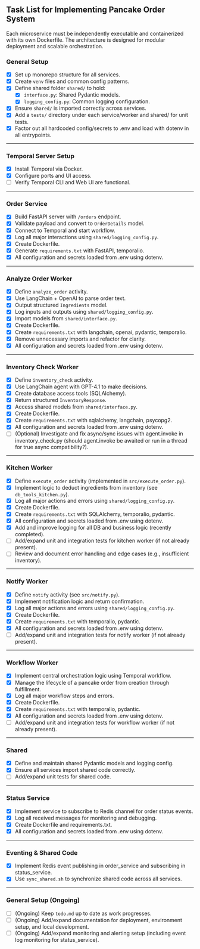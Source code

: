 ## Task List for Implementing Pancake Order System

Each microservice must be independently executable and containerized with its own Dockerfile. The architecture is designed for modular deployment and scalable orchestration.

### General Setup

- [x] Set up monorepo structure for all services.
- [x] Create `venv` files and common config patterns.
- [x] Define shared folder `shared/` to hold:
  - [x] `interface.py`: Shared Pydantic models.
  - [x] `logging_config.py`: Common logging configuration.
- [x] Ensure `shared/` is imported correctly across services.
- [x] Add a `tests/` directory under each service/worker and shared/ for unit tests.
- [x] Factor out all hardcoded config/secrets to .env and load with dotenv in all entrypoints.

---

### Temporal Server Setup

- [x] Install Temporal via Docker.
- [x] Configure ports and UI access.
- [ ] Verify Temporal CLI and Web UI are functional.

---

### Order Service

- [x] Build FastAPI server with `/orders` endpoint.
- [x] Validate payload and convert to `OrderDetails` model.
- [x] Connect to Temporal and start workflow.
- [x] Log all major interactions using `shared/logging_config.py`.
- [x] Create Dockerfile.
- [x] Generate `requirements.txt` with FastAPI, temporalio.
- [x] All configuration and secrets loaded from .env using dotenv.

---

### Analyze Order Worker

- [x] Define `analyze_order` activity.
- [x] Use LangChain + OpenAI to parse order text.
- [x] Output structured `Ingredients` model.
- [x] Log inputs and outputs using `shared/logging_config.py`.
- [x] Import models from `shared/interface.py`.
- [x] Create Dockerfile.
- [x] Create `requirements.txt` with langchain, openai, pydantic, temporalio.
- [x] Remove unnecessary imports and refactor for clarity.
- [x] All configuration and secrets loaded from .env using dotenv.

---

### Inventory Check Worker

- [x] Define `inventory_check` activity.
- [x] Use LangChain agent with GPT-4.1 to make decisions.
- [x] Create database access tools (SQLAlchemy).
- [x] Return structured `InventoryResponse`.
- [x] Access shared models from `shared/interface.py`.
- [x] Create Dockerfile.
- [x] Create `requirements.txt` with sqlalchemy, langchain, psycopg2.
- [x] All configuration and secrets loaded from .env using dotenv.
- [ ] (Optional) Investigate and fix async/sync issues with agent.invoke in inventory_check.py (should agent.invoke be awaited or run in a thread for true async compatibility?).

---

### Kitchen Worker

- [x] Define `execute_order` activity (implemented in `src/execute_order.py`).
- [x] Implement logic to deduct ingredients from inventory (see `db_tools_kitchen.py`).
- [x] Log all major actions and errors using `shared/logging_config.py`.
- [x] Create Dockerfile.
- [x] Create `requirements.txt` with SQLAlchemy, temporalio, pydantic.
- [x] All configuration and secrets loaded from .env using dotenv.
- [x] Add and improve logging for all DB and business logic (recently completed).
- [ ] Add/expand unit and integration tests for kitchen worker (if not already present).
- [ ] Review and document error handling and edge cases (e.g., insufficient inventory).

---

### Notify Worker

- [x] Define `notify` activity (see `src/notify.py`).
- [x] Implement notification logic and return confirmation.
- [x] Log all major actions and errors using `shared/logging_config.py`.
- [x] Create Dockerfile.
- [x] Create `requirements.txt` with temporalio, pydantic.
- [x] All configuration and secrets loaded from .env using dotenv.
- [ ] Add/expand unit and integration tests for notify worker (if not already present).

---

### Workflow Worker

- [x] Implement central orchestration logic using Temporal workflow.
- [x] Manage the lifecycle of a pancake order from creation through fulfillment.
- [x] Log all major workflow steps and errors.
- [x] Create Dockerfile.
- [x] Create `requirements.txt` with temporalio, pydantic.
- [x] All configuration and secrets loaded from .env using dotenv.
- [ ] Add/expand unit and integration tests for workflow worker (if not already present).

---

### Shared

- [x] Define and maintain shared Pydantic models and logging config.
- [x] Ensure all services import shared code correctly.
- [ ] Add/expand unit tests for shared code.

---

### Status Service

- [x] Implement service to subscribe to Redis channel for order status events.
- [x] Log all received messages for monitoring and debugging.
- [x] Create Dockerfile and requirements.txt.
- [x] All configuration and secrets loaded from .env using dotenv.

---

### Eventing & Shared Code

- [x] Implement Redis event publishing in order_service and subscribing in status_service.
- [x] Use `sync_shared.sh` to synchronize shared code across all services.

---

### General Setup (Ongoing)

- [ ] (Ongoing) Keep `todo.md` up to date as work progresses.
- [ ] (Ongoing) Add/expand documentation for deployment, environment setup, and local development.
- [ ] (Ongoing) Add/expand monitoring and alerting setup (including event log monitoring for status_service).